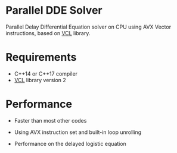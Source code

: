 # Parallel DDE Solver
 Parallel Delay Differential Equation solver on CPU using AVX Vector instructions, based on [VCL](https://github.com/vectorclass/version2) library.

# Requirements
- C++14 or C++17 compiler
- [VCL](https://github.com/vectorclass/version2) library version 2

# Performance

- Faster than most other codes

- Using AVX instruction set and built-in loop unrolling

- Performance on the delayed logistic equation

  
